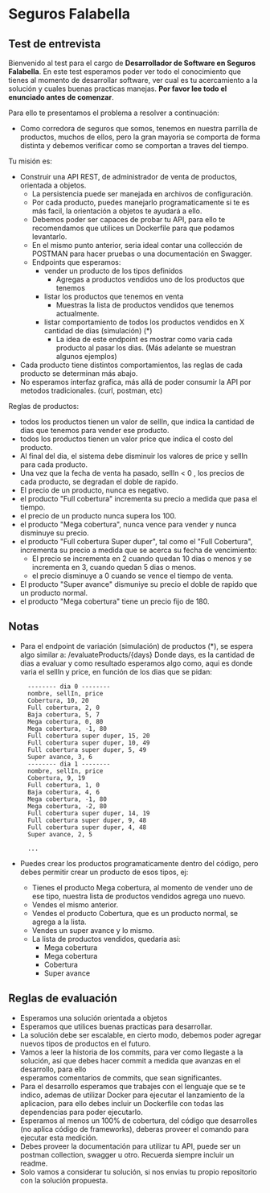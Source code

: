 # **Seguros Falabella**

## Test de entrevista

Bienvenido al test para el cargo de **Desarrollador de Software en Seguros Falabella**. En este test esperamos poder ver todo el conocimiento que tienes al momento de desarrollar software, ver cual es tu acercamiento a la solución y cuales buenas practicas manejas. **Por favor lee todo el enunciado antes de comenzar**.

Para ello te presentamos el problema a resolver a continuación:

- Como corredora de seguros que somos, tenemos en nuestra parrilla de productos, muchos de ellos, pero la gran mayoria se comporta de forma distinta y debemos verificar
como se comportan a traves del tiempo.

Tu misión es:
- Construir una API REST, de administrador de venta de productos, orientada a objetos.
  - La persistencia puede ser manejada en archivos de configuración.
  - Por cada producto, puedes manejarlo programaticamente si te es más facil, la orientación a objetos te ayudará a ello.
  - Debemos poder ser capaces de probar tu API, para ello te recomendamos que utilices un Dockerfile para que podamos levantarlo.
  - En el mismo punto anterior, seria ideal contar una collección de POSTMAN para hacer pruebas o una documentación en Swagger.
  - Endpoints que esperamos:
    - vender un producto de los tipos definidos
      - Agregas a productos vendidos uno de los productos que tenemos
    - listar los productos que tenemos en venta
      - Muestras la lista de productos vendidos que tenemos actualmente.
    - listar comportamiento de todos los productos vendidos en X cantidad de dias (simulación) (*)
      - La idea de este endpoint es mostrar como varia cada producto al pasar los dias. (Más adelante se muestran algunos ejemplos)
- Cada producto tiene distintos comportamientos, las reglas de cada producto se determinan más abajo.
- No esperamos interfaz grafica, más allá de poder consumir la API por metodos tradicionales. (curl, postman, etc)


Reglas de productos:
- todos los productos tienen un valor de sellIn, que indica la cantidad de dias que tenemos para vender ese producto.
- todos los productos tienen un valor price que indica el costo del producto.
- Al final del dia, el sistema debe disminuir los valores de price y sellIn para cada producto.
- Una vez que la fecha de venta ha pasado, sellIn < 0 , los precios de cada producto, se degradan el doble de rapido.
- El precio de un producto, nunca es negativo.
- el producto "Full cobertura" incrementa su precio a medida que pasa el tiempo.
- el precio de un producto nunca supera los 100.
- el producto "Mega cobertura", nunca vence para vender y nunca disminuye su precio.
- el producto "Full cobertura Super duper", tal como el "Full Cobertura", incrementa su precio a medida que se acerca su fecha de vencimiento:
  - El precio se incrementa en 2 cuando quedan 10 dias o menos y se incrementa en 3, cuando quedan 5 dias o menos.
  - el precio disminuye a 0 cuando se vence el tiempo de venta.
- El producto "Super avance" dismuniye su precio el doble de rapido que un producto normal.
- el producto "Mega cobertura" tiene un precio fijo de 180.


## Notas
- Para el endpoint de variación (simulación) de productos (*), se espera algo similar a:  /evaluateProducts/{days}
  Donde days, es la cantidad de dias a evaluar y como resultado esperamos algo como, aqui es donde varia el sellIn y price, en función de los dias que se pidan:

  ```
    -------- dia 0 --------
    nombre, sellIn, price
    Cobertura, 10, 20
    Full cobertura, 2, 0
    Baja cobertura, 5, 7
    Mega cobertura, 0, 80
    Mega cobertura, -1, 80
    Full cobertura super duper, 15, 20
    Full cobertura super duper, 10, 49
    Full cobertura super duper, 5, 49
    Super avance, 3, 6
    -------- dia 1 --------
    nombre, sellIn, price
    Cobertura, 9, 19
    Full cobertura, 1, 0
    Baja cobertura, 4, 6
    Mega cobertura, -1, 80
    Mega cobertura, -2, 80
    Full cobertura super duper, 14, 19
    Full cobertura super duper, 9, 48
    Full cobertura super duper, 4, 48
    Super avance, 2, 5

    ...
  ```
- Puedes crear los productos programaticamente dentro del código, pero debes permitir crear un producto de esos tipos, ej:
    - Tienes el producto Mega cobertura, al momento de vender uno de ese tipo, nuestra lista de productos vendidos agrega uno nuevo.
    - Vendes el mismo anterior.
    - Vendes el producto Cobertura, que es un producto normal, se agrega a la lista.
    - Vendes un super avance y lo mismo.
    - La lista de productos vendidos, quedaria asi:
        - Mega cobertura
        - Mega cobertura
        - Cobertura
        - Super avance


## Reglas de evaluación
  - Esperamos una solución orientada a objetos
  - Esperamos que utilices buenas practicas para desarrollar.
  - La solución debe ser escalable, en cierto modo, debemos poder agregar nuevos tipos de productos en el futuro.
  - Vamos a leer la historia de los commits, para ver como llegaste a la solución, asi que debes hacer commit a medida que avanzas en el desarrollo, para ello  
    esperamos comentarios de commits, que sean significantes.
  - Para el desarrollo esperamos que trabajes con el lenguaje que se te indico, ademas de utilizar Docker para ejecutar el lanzamiento de la aplicacion, para ello debes incluir un Dockerfile con todas las dependencias para poder ejecutarlo.
  - Esperamos al menos un 100% de cobertura, del código que desarrolles (no aplica código de frameworks), deberas proveer el comando para ejecutar esta medición.
  - Debes proveer la documentación para utilizar tu API, puede ser un postman collection, swagger u otro. Recuerda siempre incluir un readme.
  - Solo vamos a considerar tu solución, si nos envias tu propio repositorio con la solución propuesta.

